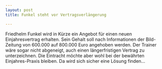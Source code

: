 ```yaml
---
layout: post
title: Funkel steht vor Vertragsverlängerung

---
```


Friedhelm Funkel wird in Kürze ein Angebot für einen neuen Einjahresvertrag erhalten. Sein Gehalt soll nach Informationen der Bild-Zeitung von 600.000 auf 800.000 Euro angehoben werden. Der Trainer wäre sogar nicht abgeneigt, auch einen längerfristigen Vertrag zu unterzeichnen. Die Eintracht möchte aber wohl bei der bewährten Einjahres-Praxis bleiben. Da wird sich sicher eine Lösung finden...


